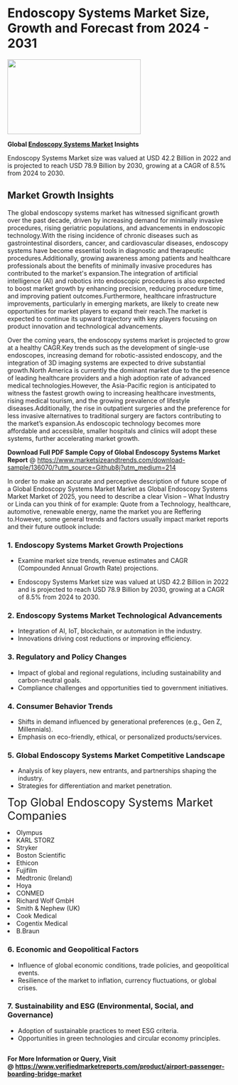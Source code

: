 <H1>Endoscopy Systems Market Size, Growth and Forecast from 2024 - 2031</H1><img class="aligncenter size-medium wp-image-584254" src="https://thirdeyenews.in/wp-content/uploads/2024/09/Global-Market-Research-300x168.jpeg" alt="" width="300" height="168" /><p><strong>Global&nbsp;<a href="https://www.marketsizeandtrends.com/download-sample/136070/?utm_source=Github8j?utm_medium=214">Endoscopy Systems Market</a> Insights</strong></p><p>Endoscopy Systems Market size was valued at USD 42.2 Billion in 2022 and is projected to reach USD 78.9 Billion by 2030, growing at a CAGR of 8.5% from 2024 to 2030.</p><p><h2>Market Growth Insights</h2> <p>The global endoscopy systems market has witnessed significant growth over the past decade, driven by increasing demand for minimally invasive procedures, rising geriatric populations, and advancements in endoscopic technology.With the rising incidence of chronic diseases such as gastrointestinal disorders, cancer, and cardiovascular diseases, endoscopy systems have become essential tools in diagnostic and therapeutic procedures.Additionally, growing awareness among patients and healthcare professionals about the benefits of minimally invasive procedures has contributed to the market's expansion.The integration of artificial intelligence (AI) and robotics into endoscopic procedures is also expected to boost market growth by enhancing precision, reducing procedure time, and improving patient outcomes.Furthermore, healthcare infrastructure improvements, particularly in emerging markets, are likely to create new opportunities for market players to expand their reach.The market is expected to continue its upward trajectory with key players focusing on product innovation and technological advancements.</p> <p>Over the coming years, the endoscopy systems market is projected to grow at a healthy CAGR.Key trends such as the development of single-use endoscopes, increasing demand for robotic-assisted endoscopy, and the integration of 3D imaging systems are expected to drive substantial growth.North America is currently the dominant market due to the presence of leading healthcare providers and a high adoption rate of advanced medical technologies.However, the Asia-Pacific region is anticipated to witness the fastest growth owing to increasing healthcare investments, rising medical tourism, and the growing prevalence of lifestyle diseases.Additionally, the rise in outpatient surgeries and the preference for less invasive alternatives to traditional surgery are factors contributing to the market’s expansion.As endoscopic technology becomes more affordable and accessible, smaller hospitals and clinics will adopt these systems, further accelerating market growth.</p> <p><span class=""><strong>Download Full PDF Sample Copy of Global Endoscopy Systems Market Report</strong> @ <a href="https://www.marketsizeandtrends.com/download-sample/136070/?utm_source=Github8j?utm_medium=214" target="_blank">https://www.marketsizeandtrends.com/download-sample/136070/?utm_source=Github8j?utm_medium=214</a></span></p><p>In order to make an accurate and perceptive description of future scope of a Global&nbsp;Endoscopy Systems Market Market as Global&nbsp;Endoscopy Systems Market Market of 2025, you need to describe a clear Vision &ndash; What Industry or Linda can you think of for example: Quote from a Technology, healthcare, automotive, renewable energy, name the market you are Reffering to.However, some general trends and factors usually impact market reports and their future outlook include:</p><h3>1.&nbsp;<strong>Endoscopy Systems Market Growth Projections</strong></h3><ul><li>Examine market size trends, revenue estimates and CAGR (Compounded Annual Growth Rate) projections.</li><li><p>Endoscopy Systems Market size was valued at USD 42.2 Billion in 2022 and is projected to reach USD 78.9 Billion by 2030, growing at a CAGR of 8.5% from 2024 to 2030.</p></li></ul><h3>2.&nbsp;<strong>Endoscopy Systems Market Technological Advancements</strong></h3><ul><li>Integration of AI, IoT, blockchain, or automation in the industry.</li><li>Innovations driving cost reductions or improving efficiency.</li></ul><h3>3.&nbsp;<strong>Regulatory and Policy Changes</strong></h3><ul><li>Impact of global and regional regulations, including sustainability and carbon-neutral goals.</li><li>Compliance challenges and opportunities tied to government initiatives.</li></ul><h3>4.&nbsp;<strong>Consumer Behavior Trends</strong></h3><ul><li>Shifts in demand influenced by generational preferences (e.g., Gen Z, Millennials).</li><li>Emphasis on eco-friendly, ethical, or personalized products/services.</li></ul><h3>5.&nbsp;<strong>Global Endoscopy Systems Market Competitive Landscape</strong></h3><ul><li>Analysis of key players, new entrants, and partnerships shaping the industry.</li><li>Strategies for differentiation and market penetration.</li></ul><p data-pm-slice="1 1 []"><span style="color: inherit; font-family: inherit; font-size: 25px;">Top Global Endoscopy Systems Market Companies</span></p><div class="" data-test-id=""><p><li>Olympus</li><li> KARL STORZ</li><li> Stryker</li><li> Boston Scientific</li><li> Ethicon</li><li> Fujifilm</li><li> Medtronic (Ireland)</li><li> Hoya</li><li> CONMED</li><li> Richard Wolf GmbH</li><li> Smith & Nephew (UK)</li><li> Cook Medical</li><li> Cogentix Medical</li><li> B.Braun</li></p></div><h3>6.&nbsp;<strong>Economic and Geopolitical Factors</strong></h3><ul><li>Influence of global economic conditions, trade policies, and geopolitical events.</li><li>Resilience of the market to inflation, currency fluctuations, or global crises.</li></ul><h3>7.&nbsp;<strong>Sustainability and ESG (Environmental, Social, and Governance)</strong></h3><ul><li>Adoption of sustainable practices to meet ESG criteria.</li><li>Opportunities in green technologies and circular economy principles.</li></ul><h2><strong style="font-size: 14px;">For More Information or Query, Visit @&nbsp;</strong><a style="background-color: #ffffff; font-size: 14px;" href="https://www.marketsizeandtrends.com/report/endoscopy-systems-market/" target="_blank">https://www.verifiedmarketreports.com/product/airport-passenger-boarding-bridge-market</a></h2>